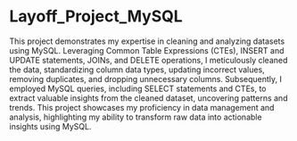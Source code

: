 # Layoff_Project_MySQL
This project demonstrates my expertise in cleaning and analyzing datasets using MySQL. Leveraging Common Table Expressions (CTEs), INSERT and UPDATE statements, JOINs, and DELETE operations, I meticulously cleaned the data, standardizing column data types, updating incorrect values, removing duplicates, and dropping unnecessary columns. Subsequently, I employed MySQL queries, including SELECT statements and CTEs, to extract valuable insights from the cleaned dataset, uncovering patterns and trends. This project showcases my proficiency in data management and analysis, highlighting my ability to transform raw data into actionable insights using MySQL.
